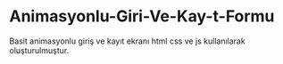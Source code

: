 # Animasyonlu-Giri-Ve-Kay-t-Formu
Basit animasyonlu giriş ve kayıt ekranı html css ve js kullanılarak oluşturulmuştur.

